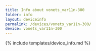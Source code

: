```yaml
---
title: Info about vonets_var11n-300
folder: info
layout: deviceinfo
permalink: /devices/vonets_var11n-300/
device: vonets_var11n-300
---
```

{% include templates/device_info.md %}
